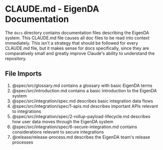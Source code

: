 # CLAUDE.md - EigenDA Documentation

The `docs` directory contains documentation files describing the EigenDA system. This CLAUDE.md file causes all doc files to be read into 
context immediately. This isn't a strategy that should be followed for every CLAUDE.md file, but it makes sense for docs specifically,
since they are comparatively small and greatly improve Claude's ability to understand the repository.

## File Imports

1. @spec/src/glossary.md contains a glossary with basic EigenDA terms
2. @spec/src/introduction.md contains a basic introduction to the EigenDA system
3. @spec/src/integration/spec.md describes basic integration data flows
4. @spec/src/integration/spec/1-apis.md describes important APIs relevant to integrations
5. @spec/src/integration/spec/2-rollup-payload-lifecycle.md describes how user data moves through the EigenDA system
6. @spec/src/integration/spec/6-secure-integration.md contains considerations relevant to secure integrations
7. @release/release-process.md describes the EigenDA team's release processes
